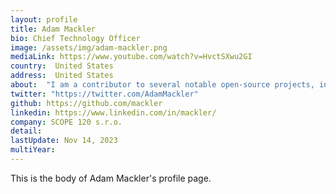 ```yaml
---
layout: profile
title: Adam Mackler
bio: Chief Technology Officer
image: /assets/img/adam-mackler.png
mediaLink: https://www.youtube.com/watch?v=HvctSXwu2GI
country:  United States
address:  United States
about:  "I am a contributor to several notable open-source projects, including bitcoinj, the leading Java library for Bitcoin functionality, and slick-pg, the PostgreSQL-specific extension to Slick, the Scala database interface, as well as being the founder of several open-source projects, hosted under my name on github, gitlab and bitbucket."
twitter: "https://twitter.com/AdamMackler"
github: https://github.com/mackler
linkedin: https://www.linkedin.com/in/mackler/
company: SCOPE 120 s.r.o.
detail:
lastUpdate: Nov 14, 2023
multiYear:
---
```


This is the body of Adam Mackler's profile page.
